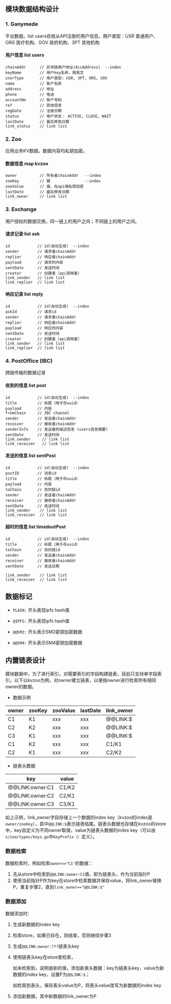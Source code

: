## 模块数据结构设计



### 1. Ganymede

平台数据。list users存放从API注册的用户信息。用户类型：USR 普通用户、ORG 医疗机构、GOV 政府机构、3PT 其他机构



#### 用户信息 list users

```golang
chainAddr      // 区块链用户地址(AccAddress)  --index
keyName        // 用户key名称，限英文
userType       // 用户类型: USR, 3PT, ORG, GOV
name           // 账户名称
address        // 地址
phone          // 电话
accountNo      // 账户号码
ref            // 其他信息
regDate        // 注册日期
status         // 用户状态： ACTIVE, CLOSE, WAIT
lastDate       // 最后修改日期
link_status    // link list
```



### 2. Zoo

应用业务KV数据。数据内容均私钥加密。



#### 数据信息 map kvzoo

```golang
owner          // 所有者chainAddr   --index
zooKey         // 键               --index
zooValue       // 值，在api端私钥加密
lastDate       // 最后修改日期
link_owner     // link list
```



### 3. Exchange

用户授权的数据交换。同一链上的用户之间；不同链上的用户之间。



#### 请求记录 list ask

```golang
id            // id(自动生成)  --index
sender        // 请求者chainAddr
replier       // 响应者chainAddr
payload       // 请求的内容
sentDate      // 发送时间
creator       // 创建者（api调用者）
link_sender   // link list
link_replier  // link list
```



#### 响应记录 list reply

```golang
id            // id(自动生成)  --index
askId         // 请求id
sender        // 请求者chainAddr
replier       // 响应者chainAddr
payload       // 响应的内容
sentDate      // 发送时间
creator       // 创建者（api调用者）
link_sender   // link list
link_replier  // link list
```



### 4. PostOffice (IBC)

跨链传输的数据记录



#### 收到的信息 list post

```golang
id            // id(自动生成)  --index
title         // 标题（用于存uuid）
payload       // 内容
fromChain     // IBC channel
sender        // 发送者chainAddr
receiver      // 接收者chainAddr
senderInfo    // 发送者的描述信息 (users信息摘要)
sentDate      // 发送时间
link_sender     // link list
link_receiver   // link list
```



#### 发送的信息 list sentPost

```golang
id            // id(自动生成)  --index
postID        // 消息id
title         // 标题（用于存uuid）
payload       // 内容
toChain       // 目的链id
sender        // 发送者chainAddr
receiver      // 接收者chainAddr
sentDate      // 发送时间
link_sender    // link list
link_receiver  // link list
```



#### 超时的信息 list timedoutPost

```golang
id            // id(自动生成)  --index
title         // 标题（用于存uuid）
toChain       // 目的链id
sender        // 发送者chainAddr
receiver      // 接收者chainAddr
sentDate      // 发送日期

link_sender    // link list
link_receiver  // link list
```



## 数据标记

- ```PLAIN:``` 开头表现ipfs hash值

- ```@IPFS:``` 开头表现ipfs hash值

- ```@@SM2:``` 开头表示SM2密钥加密数据

- ```@@SM4:``` 开头表示SM4密钥加密数据




## 内置链表设计

模块数据中，为了进行索引，对需要索引的字段构建链表，目前只支持单字段索引。以下以kvzoo为例，对owner建立链表，以便按owner进行检索所有相同owner的数据。

- 数据示例

| owner | zooKey | zooValue | lastDate | link_owner |
| ------- | ------ | -------- | -------- | ------------ |
| C1      | K1     | xxx      | xxx      | @@LINK:$     |
| C2      | K2     | xxx      | xxx      | @@LINK:$     |
| C3      | K1     | xxx      | xxx      | @@LINK:$     |
| C1      | K2     | xxx      | xxx      | C1/K1        |
| C2      | K1     | xxx      | xxx      | C2/K2        |

- 链表头数据

| key               | value |
| ----------------- | ----- |
| @@LINK:owner:C1 | C1/K2 |
| @@LINK:owner:C2 | C2/K1 |
| @@LINK:owner:C3 | C3/K1 |

如上示例，link_owner字段存储上一个数据的index key（kvzoo的index是```owner/zooKey```），其中```@@LINK:$```表示链表结尾。链表头数据也存储在kvzoo的store中，key自定义为不同owner取值，value为链表头数据的index key（可以由```x/zoo/types/keys.go```中```KeyPrefix（）```定义）。



### 数据检索

数据检索时，例如检索```owner=="C1"```的数据：

1. 先从store中检索到```@@LINK:owner:C1```值，即为链表头，作为当前指针P
2. 使用当前指针P作为key在store中检索数据并保存value，将link_owner替换P，重复步骤2，直到```link_owner=="@@LINK:$"```



### 数据添加

数据添加时:

1. 生成新数据的index key

2. 检索store，如果已存在，则结束，否则继续步骤3

3. 生成```@@LINK:owner:???```链表头key

4. 使用链表头key在store里检索，

   如未检索到，说明是新的值，添加新表头数据：key为链表头key，value为新数据的index key，设置P为```@@LINK:$```；

   如检索到表头，保存表头value为P，将表头value改写为新数据的index key

5. 添加新数据，其中新数据的link_owner为P

